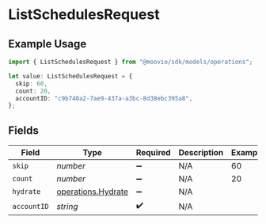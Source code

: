 # ListSchedulesRequest

## Example Usage

```typescript
import { ListSchedulesRequest } from "@moovio/sdk/models/operations";

let value: ListSchedulesRequest = {
  skip: 60,
  count: 20,
  accountID: "c9b740a2-7ae9-437a-a3bc-8d38ebc395a8",
};
```

## Fields

| Field                                                    | Type                                                     | Required                                                 | Description                                              | Example                                                  |
| -------------------------------------------------------- | -------------------------------------------------------- | -------------------------------------------------------- | -------------------------------------------------------- | -------------------------------------------------------- |
| `skip`                                                   | *number*                                                 | :heavy_minus_sign:                                       | N/A                                                      | 60                                                       |
| `count`                                                  | *number*                                                 | :heavy_minus_sign:                                       | N/A                                                      | 20                                                       |
| `hydrate`                                                | [operations.Hydrate](../../models/operations/hydrate.md) | :heavy_minus_sign:                                       | N/A                                                      |                                                          |
| `accountID`                                              | *string*                                                 | :heavy_check_mark:                                       | N/A                                                      |                                                          |